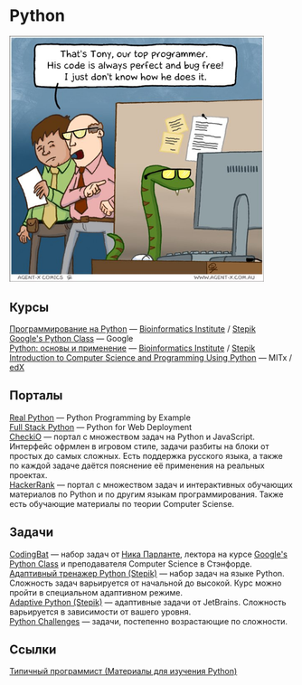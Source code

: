 # Python

<img src="./img/true_python.jpg" width="450">


## Курсы

[Программирование на Python](https://stepic.org/course/Программирование-на-Python-67) — [Bioinformatics Institute](https://stepic.org/users/651763/teach) / [Stepik](https://stepik.org/)  
[Google's Python Class](https://developers.google.com/edu/python/) — Google  
[Python: основы и применение](https://stepic.org/course/Python-основы-и-применение-512) — [Bioinformatics Institute](https://stepic.org/users/651763/teach) / [Stepik](https://stepik.org/)  
[Introduction to Computer Science and Programming Using Python](https://www.edx.org/course/introduction-computer-science-mitx-6-00-1x) — MITx / [edX](https://www.edx.org/)  


## Порталы

[Real Python](https://realpython.com/) — Python Programming by Example  
[Full Stack Python](https://www.fullstackpython.com/) — Python for Web Deployment  
[CheckiO](https://checkio.org) — портал с множеством задач на Python и JavaScript. Интерфейс офрмлен в игровом стиле, задачи разбиты на блоки от простых до самых сложных. Есть поддержка русского языка, а также по каждой задаче даётся пояснение её применения на реальных проектах.  
[HackerRank](https://www.hackerrank.com) — портал с множеством задач и интерактивных обучающих материалов по Python и по другим языкам программирования. Также есть обучающие материалы по теории Computer Sciense.  


## Задачи

[CodingBat](http://codingbat.com/python) — набор задач от [Ника Парланте](http://cs.stanford.edu/people/nick/), лектора на курсе [Google's Python Class](https://developers.google.com/edu/python/) и преподавателя Computer Science в Стэнфорде.  
[Адаптивный тренажер Python (Stepik)](https://stepik.org/course/431) — набор задач на языке Python. Сложность задач варьируется от начальной до высокой. Курс можно пройти в специальном адаптивном режиме.  
[Adaptive Python (Stepik)](https://stepik.org/course/568/) — адаптивные задачи от JetBrains. Сложность варьируется в зависимости от вашего уровня.  
[Python Challenges](http://www.pythonchallenge.com) — задачи, постепенно возрастающие по сложности.


## Ссылки

[Типичный программист (Материалы для изучения Python)](http://tproger.ru/digest/python-materials/)
